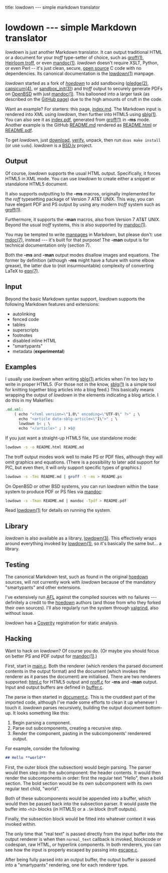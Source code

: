 title: lowdown --- simple markdown translator

# lowdown --- simple Markdown translator

*lowdown* is just another Markdown translator.  It can output
traditional HTML or a document for your *troff* type-setter of choice,
such as [groff(1)](https://www.gnu.org/s/groff/), [Heirloom
troff](http://heirloom.sourceforge.net/doctools.html), or even
[mandoc(1)](http://man.openbsd.org/mandoc).  *lowdown* doesn't require
XSLT, Python, or even Perl -- it's just clean, secure, [open
source](http://opensource.org/licenses/ISC) C code with no dependencies.
Its canonical documentation is the [lowdown(1)](lowdown.1.html) manpage.

*lowdown* started as a fork of
*[hoedown](https://github.com/hoedown/hoedown)* to add sandboxing
([pledge(2)](http://man.openbsd.org/pledge),
[capsicum(4)](https://www.freebsd.org/cgi/man.cgi?query=capsicum&sektion=4),
or
[sandbox\_init(3)](https://developer.apple.com/legacy/library/documentation/Darwin/Reference/ManPages/man3/sandbox_init.3.html))
and *troff* output to securely generate PDFs on
[OpenBSD](http://www.openbsd.org) with just
[mandoc(1)](http://man.openbsd.org/mandoc).  This ballooned into a
larger task (as described on the [GitHub
page](https://github.com/kristapsdz/lowdown)) due to the high amounts of
cruft in the code.

Want an example?  For starters: this page, [index.md](index.md).  The
Markdown input is rendered into XML using *lowdown*, then further into
HTML5 using [sblg(1)](https://kristaps.bsd.lv/sblg).  You can also see
it as [index.pdf](index.pdf), generated from
[groff(1)](https://www.gnu.org/s/groff/) in **-ms** mode.  Another
example is the GitHub [README.md](README.md) rendered as
[README.html](README.html) or [README.pdf](README.pdf).

To get *lowdown*, just [download](snapshots/lowdown.tar.gz),
[verify](snapshots/lowdown.tar.gz.sha512), unpack, then run `doas make
install` (or use `sudo`).  *lowdown* is a [BSD.lv](https://bsd.lv)
project.

## Output

Of course, *lowdown* supports the usual HTML output. Specifically, it
forces HTML5 in XML mode.  You can use *lowdown* to create either a
snippet or standalone HTML5 document.

It also supports outputting to the **-ms** macros, originally
implemented for the *roff* typesetting package of Version 7 AT&T UNIX.
This way, you can have elegant PDF and PS output by using any modern
*troff* system such as [groff(1)](https://www.gnu.org/s/groff).

Furthermore, it supports the **-man** macros, also from Version 7
AT&T UNIX.  Beyond the usual *troff* systems, this is also supported by
[mandoc(1)](http://mdocml.bsd.lv).

You may be tempted to write [manpages](http://man.openbsd.org) in
Markdown, but please don't: use [mdoc(7)](http://man.openbsd.org/mdoc),
instead --- it's built for that purpose!  The **-man** output is for
technical documentation only (section 7).

Both the **-ms** and **-man** output modes disallow images and
equations.  The former by definition (although **-ms** might have a
future with some elbow grease), the latter due to (not insurmountable)
complexity of converting LaTeX to [eqn(7)](http://man.openbsd.org/eqn).

## Input

Beyond the basic Markdown syntax support, *lowdown* supports the
following Markdown features and extensions:

- autolinking
- fenced code
- tables
- superscripts
- footnotes
- disabled inline HTML
- "smartypants"
- metadata (**experimental**)

## Examples

I usually use *lowdown* when writing
[sblg(1)](https://kristaps.bsd.lv/sblg) articles when I'm too lazy to
write in proper HTML5.
(For those not in the know, [sblg(1)](https://kristaps.bsd.lv/sblg) is a
simple tool for knitting together blog articles into a blog feed.)
This basically means wrapping the output of *lowdown* in the elements
indicating a blog article.
I do this in my Makefiles:

```Makefile
.md.xml:
	( echo "<?xml version=\"1.0\" encoding=\"UTF-8\" ?>" ; \
	  echo "<article data-sblg-article=\"1\">" ; \
	  lowdown $< ; \
	  echo "</article>" ; ) >$@
```

If you just want a straight-up HTML5 file, use standalone mode:

```sh
lowdown -s -o README.html README.md
```

The troff output modes work well to make PS or PDF files, although they
will omit graphics and equations.
(There is a possibility to later add support for PIC, but even then, it
will only support specific types of graphics.)

```sh
lowdown -s -Tms README.md | groff -t -ms > README.ps
```

On OpenBSD or other BSD systems, you can run *lowdown* within the base
system to produce PDF or PS files via [mandoc](http://mdocml.bsd.lv):

```sh
lowdown -s -Tman README.md | mandoc -Tpdf > README.pdf
```

Read [lowdown(1)](lowdown.1.html) for details on running the system.

## Library

*lowdown* is also available as a library, [lowdown(3)](lowdown.3.html).
This effectively wraps around everything invoked by
[lowdown(1)](lowdown.1.html), so it's basically the same but... a
library.

## Testing

The canonical Markdown test, such as found in the original
[hoedown](https://github.com/hoedown/hoedown) sources, will not
currently work with *lowdown* because of the mandatory "smartypants" and
other extensions.

I've extensively run [AFL](http://lcamtuf.coredump.cx/afl/) against the
compiled sources with no failures --- definitely a credit to
the [hoedown](https://github.com/hoedown/hoedown) authors (and those
from who they forked their own sources).  I'll also regularly run the system
through [valgrind](http://valgrind.org/), also without issue.

*lowdown* has a [Coverity](https://scan.coverity.com/projects/lowdown)
registration for static analysis.

## Hacking

Want to hack on *lowdown*?  Of course you do.  (Or maybe you should
focus on better PS and PDF output for
[mandoc(1)](http://mdocml.bsd.lv).)

First, start in
[main.c](https://github.com/kristapsdz/lowdown/blob/master/main.c).
Both the renderer (which renders the parsed document contents in the
output format) and the document (which invokes the renderer as it parses
the document) are initialised.  There are two renderers supported:
[html.c](https://github.com/kristapsdz/lowdown/blob/master/html.c) for
HTML5 output and
[nroff.c](https://github.com/kristapsdz/lowdown/blob/master/nroff.c) for
**-ms** and **-man** output.
Input and output buffers are defined in
[buffer.c](https://github.com/kristapsdz/lowdown/blob/master/buffer.c).

The parse is then started in
[document.c](https://github.com/kristapsdz/lowdown/blob/master/document.c).
This is the cruddiest part of the imported code, although I've made some
efforts to clean it up whenever I touch it.  *lowdown* parses
recursively, building the output document bottom-up.  It looks something
like this:

1. Begin parsing a component.
2. Parse out subcomponents, creating a recursive step.
3. Render the component, pasting in the subcomponents' renderered output.

For example, consider the following:

```markdown
## Hello **world**
```

First, the outer block (the subsection) would begin parsing.  The parser
would then step into the subcomponent: the header contents.  It would
then render the subcomponents in order: first the regular text "Hello",
then a bold section.  The bold section would be its own subcomponent
with its own regular text child, "world".

Both of these subcomponents would be appended into a buffer, which would
then be passed back into the subsection parser.  It would paste the
buffer into `<h2>` blocks (in HTML5) or a `.SH` block (troff outputs).

Finally, the subsection block would be fitted into whatever context it
was invoked within.

The only time that "real text" is passed directly from the input buffer
into the output renderer is when then `normal_text` callback is invoked,
blockcode or codespan, raw HTML, or hyperlink components.  In both
renderers, you can see how the input is properly escaped by passing into
[escape.c](https://github.com/kristapsdz/lowdown/blob/master/escape.c).

After being fully parsed into an output buffer, the output buffer is
passed into a "smartypants" rendering, one for each renderer type.
